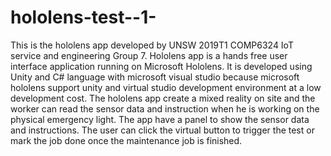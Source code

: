# hololens-test--1-
This is the hololens app developed by UNSW 2019T1 COMP6324 IoT service and engineering Group 7.
Hololens app is a hands free user interface application running on Microsoft Hololens. It is developed using Unity and C# language with microsoft visual studio because microsoft hololens support unity and virtual studio development environment at a low development cost.
The hololens app create a mixed reality on site and the worker can read the sensor data and instruction when he is working on the physical emergency light. The app have a panel to show the sensor data and instructions. The user can click the virtual button to trigger the test or mark the job done once the maintenance job is finished. 
